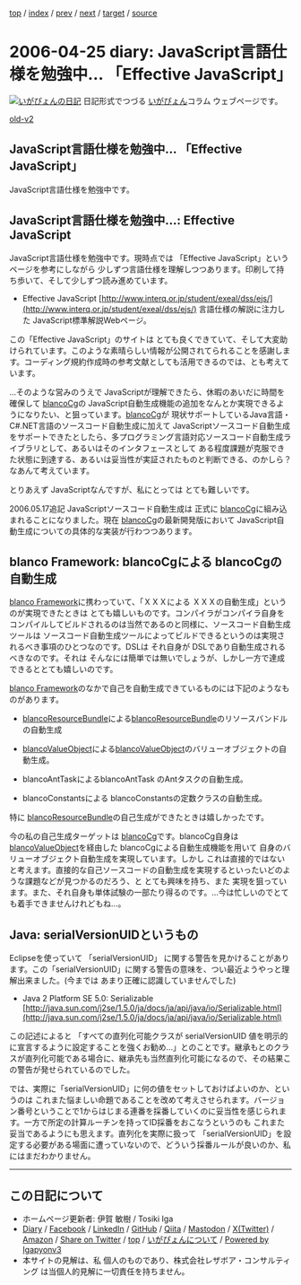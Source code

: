 [top](../index.html) 
 / [index](index.html) 
 / [prev](ig060424.html) 
 / [next](ig060427.html) 
 / [target](https://www.igapyon.jp/igapyon/diary/2006/ig060425.html) 
 / [source](https://github.com/igapyon/diary/blob/master/2006/ig060425.src.md) 

2006-04-25 diary: JavaScript言語仕様を勉強中… 「Effective JavaScript」
=====================================================================================================
[![いがぴょんの日記](https://www.igapyon.jp/igapyon/diary/images/iga202308_64.jpg "いがぴょん")](https://www.igapyon.jp/igapyon/diary/memo/memoigapyon.html) 日記形式でつづる [いがぴょん](https://www.igapyon.jp/igapyon/diary/memo/memoigapyon.html)コラム ウェブページです。

[old-v2](ig060425-orig.html)

## JavaScript言語仕様を勉強中… 「Effective JavaScript」

JavaScript言語仕様を勉強中です。


## JavaScript言語仕様を勉強中…: Effective JavaScript

JavaScript言語仕様を勉強中です。現時点では 「Effective JavaScript」というページを参考にしながら 少しずつ言語仕様を理解しつつあります。印刷して持ち歩いて、そして少しずつ読み進めています。

* Effective JavaScript
  [http://www.interq.or.jp/student/exeal/dss/ejs/](http://www.interq.or.jp/student/exeal/dss/ejs/)
  言語仕様の解説に注力した JavaScript標準解説Webページ。

この「Effective JavaScript」のサイトは とても良くできていて、そして大変助けられています。このような素晴らしい情報が公開されてられることを感謝します。コーディング規約作成時の参考文献としても活用できるのでは、とも考えています。

…そのような営みのうえで JavaScriptが理解できたら、休暇のあいだに時間を確保して [blancoCg](https://www.igapyon.jp/blanco/blancocg.html)の JavaScript自動生成機能の追加をなんとか実現できるようになりたい、と狙っています。[blancoCg](https://www.igapyon.jp/blanco/blancocg.html)が 現状サポートしているJava言語・C#.NET言語のソースコード自動生成に加えて JavaScriptソースコード自動生成をサポートできたとしたら、多プログラミング言語対応ソースコード自動生成ライブラリとして、あるいはそのインタフェースとして ある程度課題が克服できた状態に到達する、あるいは妥当性が実証されたものと判断できる、のかしら？ なあんて考えています。

とりあえず JavaScriptなんですが、私にとっては とても難しいです。

2006.05.17追記 JavaScriptソースコード自動生成は 正式に [blancoCg](https://www.igapyon.jp/blanco/blancocg.html)に組み込まれることになりました。現在 [blancoCg](https://www.igapyon.jp/blanco/blancocg.html)の最新開発版において JavaScript自動生成についての具体的な実装が行わつつあります。

## blanco Framework: blancoCgによる blancoCgの自動生成

[blanco Framework](https://www.igapyon.jp/blanco/blanco.ja.html)に携わっていて、「ＸＸＸによる ＸＸＸの自動生成」というのが実現できたときは とても嬉しいものです。コンパイラがコンパイラ自身をコンパイルしてビルドされるのは当然であるのと同様に、ソースコード自動生成ツールは ソースコード自動生成ツールによってビルドできるというのは実現されるべき事項のひとつなのです。DSLは それ自身が DSLであり自動生成されるべきなのです。それは そんなには簡単では無いでしょうが、しかし一方で達成できるととても嬉しいのです。

[blanco Framework](https://www.igapyon.jp/blanco/blanco.ja.html)のなかで自己を自動生成できているものには下記のようなものがあります。

* [blancoResourceBundle](https://www.igapyon.jp/blanco/blancoresourcebundle.html)による[blancoResourceBundle](https://www.igapyon.jp/blanco/blancoresourcebundle.html)のリソースバンドルの自動生成
  
* [blancoValueObject](https://www.igapyon.jp/blanco/blancovalueobject.html)による[blancoValueObject](https://www.igapyon.jp/blanco/blancovalueobject.html)のバリューオブジェクトの自動生成。
  
* blancoAntTaskによるblancoAntTask のAntタスクの自動生成。
  
* blancoConstantsによる blancoConstantsの定数クラスの自動生成。

特に [blancoResourceBundle](https://www.igapyon.jp/blanco/blancoresourcebundle.html)の自己生成ができたときは嬉しかったです。

今の私の自己生成ターゲットは [blancoCg](https://www.igapyon.jp/blanco/blancocg.html)です。blancoCg自身は [blancoValueObject](https://www.igapyon.jp/blanco/blancovalueobject.html)を経由した
blancoCgによる自動生成機能を用いて 自身のバリューオブジェクト自動生成を実現しています。しかし これは直接的ではないと考えます。直接的な自己ソースコードの自動生成を実現するといったいどのような課題などが見つかるのだろう、と とても興味を持ち、また 実現を狙っています。また、それ自身も単体試験の一部たり得るのです。…今は忙しいのでとても着手できませんけれどもね…。

## Java: serialVersionUIDというもの

Eclipseを使っていて 「serialVersionUID」 に関する警告を見かけることがあります。この「serialVersionUID」に関する警告の意味を、つい最近ようやっと理解出来ました。(今までは あまり正確に認識していませんでした)

* Java 2 Platform SE 5.0: Serializable
  [http://java.sun.com/j2se/1.5.0/ja/docs/ja/api/java/io/Serializable.html](http://java.sun.com/j2se/1.5.0/ja/docs/ja/api/java/io/Serializable.html)

この記述によると 「すべての直列化可能クラスが serialVersionUID 値を明示的に宣言するように設定することを強くお勧め…」とのことです。継承もとのクラスが直列化可能である場合に、継承先も当然直列化可能になるので、その結果この警告が発せられているのでした。

では、実際に「serialVersionUID」に何の値をセットしておけばよいのか、というのは これまた悩ましい命題であることを改めて考えさせられます。バージョン番号ということで1からはじまる連番を採番していくのに妥当性を感じられます。一方で所定の計算ルーチンを持ってID採番をおこなうというのも これまた妥当であるようにも思えます。直列化を実際に扱って 「serialVersionUID」を設定する必要がある場面に遭っていないので、どういう採番ルールが良いのか、私にはまだわかりません。


----------------------------------------------------------------------------------------------------

## この日記について

* ホームページ更新者: 伊賀 敏樹 / Tosiki Iga
* [Diary](https://www.igapyon.jp/igapyon/diary/) / [Facebook](https://www.facebook.com/igapyon) / [LinkedIn](https://www.linkedin.com/in/toshikiiga) / [GitHub](https://github.com/igapyon) / [Qiita](https://qiita.com/igapyon) / [Mastodon](https://social.vivaldi.net/@igapyon) / [X(Twitter)](https://twitter.com/ToshikiIga) / [Amazon](https://www.amazon.co.jp/%E4%BC%8A%E8%B3%80-%E6%95%8F%E6%A8%B9/e/B004LTQWCQ) / 
[Share on Twitter](https://twitter.com/intent/tweet?hashtags=igapyon%2Cdiary%2C%E3%81%84%E3%81%8C%E3%81%B4%E3%82%87%E3%82%93&text=JavaScript%E8%A8%80%E8%AA%9E%E4%BB%95%E6%A7%98%E3%82%92%E5%8B%89%E5%BC%B7%E4%B8%AD%E2%80%A6+%E3%80%8CEffective+JavaScript%E3%80%8D&url=https%3A%2F%2Fwww.igapyon.jp%2Figapyon%2Fdiary%2F2006%2Fig060425.html) / [top](../index.html) / [いがぴょんについて](https://www.igapyon.jp/igapyon/diary/memo/memoigapyon.html) / [Powered by Igapyonv3](https://github.com/igapyon/igapyonv3)
* 本サイトの見解は、私 個人のものであり、株式会社レザボア・コンサルティング は当個人的見解に一切責任を持ちません。 
